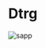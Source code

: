 # Dtrg

![sapp](https://github.com/Rikriti/Dtrg/assets/35824610/a2c03b0b-f664-4847-8625-5fc547274217)

